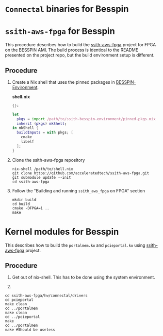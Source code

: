 # `Connectal` binaries for Besspin

# `ssith-aws-fpga` for Besspin

This procedure describes how to build the [ssith-aws-fpga](https://github.com/acceleratedtech/ssith-aws-fpga) project for FPGA on the BESSPIN AMI. The build process is identical to the README presented on the project repo, but the build environment setup is different.

## Procedure

1. Create a Nix shell that uses the pinned packages in [BESSPIN-Environment](https://github.com/GaloisInc/BESSPIN-Environment).

   **shell.nix**

   ```nix
   {}:
   
   let
     pkgs = import /path/to/ssith-besspin-environment/pinned-pkgs.nix {};
     inherit (pkgs) mkShell;
   in mkShell {
     buildInputs = with pkgs; [
       cmake
       libelf
     ];
   }
   ```

2. Clone the ssith-aws-fpga repository

   ```
   nix-shell /path/to/shell.nix
   git clone https://github.com/acceleratedtech/ssith-aws-fpga.git 
   git submodule update --init
   cd ssith-aws-fpga
   ```

3. Follow the "Building and running `ssith_aws_fpga` on FPGA" section

   ```
   mkdir build
   cd build
   cmake -DFPGA=1 ..
   make
   ```

# Kernel modules for Besspin

This describes how to build the `portalmem.ko` and `pcieportal.ko` using [ssith-aws-fpga](https://github.com/acceleratedtech/ssith-aws-fpga) project. 

## Procedure

1. Get out of nix-shell. This has to be done using the system environment.

2. 

```
cd ssith-aws-fpga/hw/connectal/drivers
cd pcieportal
make clean
cd ../portalmem
make clean
cd ../pcieportal
make
cd ../portalmem
make #Should be useless
```

